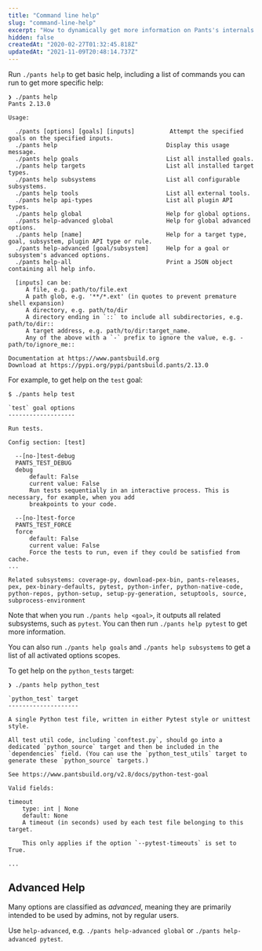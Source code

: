 ```yaml
---
title: "Command line help"
slug: "command-line-help"
excerpt: "How to dynamically get more information on Pants's internals."
hidden: false
createdAt: "2020-02-27T01:32:45.818Z"
updatedAt: "2021-11-09T20:48:14.737Z"
---
```

Run `./pants help` to get basic help, including a list of commands you can run to get more specific help:

```text Shell
❯ ./pants help
Pants 2.13.0

Usage:

  ./pants [options] [goals] [inputs]          Attempt the specified goals on the specified inputs.
  ./pants help                               Display this usage message.
  ./pants help goals                         List all installed goals.
  ./pants help targets                       List all installed target types.
  ./pants help subsystems                    List all configurable subsystems.
  ./pants help tools                         List all external tools.
  ./pants help api-types                     List all plugin API types.
  ./pants help global                        Help for global options.
  ./pants help-advanced global               Help for global advanced options.
  ./pants help [name]                        Help for a target type, goal, subsystem, plugin API type or rule.
  ./pants help-advanced [goal/subsystem]     Help for a goal or subsystem's advanced options.
  ./pants help-all                           Print a JSON object containing all help info.

  [inputs] can be:
     A file, e.g. path/to/file.ext
     A path glob, e.g. '**/*.ext' (in quotes to prevent premature shell expansion)
     A directory, e.g. path/to/dir
     A directory ending in `::` to include all subdirectories, e.g. path/to/dir::
     A target address, e.g. path/to/dir:target_name.
     Any of the above with a `-` prefix to ignore the value, e.g. -path/to/ignore_me::

Documentation at https://www.pantsbuild.org
Download at https://pypi.org/pypi/pantsbuild.pants/2.13.0
```

For example, to get help on the `test` goal:

```text Shell
$ ./pants help test

`test` goal options
-------------------

Run tests.

Config section: [test]

  --[no-]test-debug
  PANTS_TEST_DEBUG
  debug
      default: False
      current value: False
      Run tests sequentially in an interactive process. This is necessary, for example, when you add
      breakpoints to your code.

  --[no-]test-force
  PANTS_TEST_FORCE
  force
      default: False
      current value: False
      Force the tests to run, even if they could be satisfied from cache.
...

Related subsystems: coverage-py, download-pex-bin, pants-releases, pex, pex-binary-defaults, pytest, python-infer, python-native-code, python-repos, python-setup, setup-py-generation, setuptools, source, subprocess-environment
```

Note that when you run `./pants help <goal>`, it outputs all related subsystems, such as `pytest`. You can then run `./pants help pytest` to get more information.

You can also run `./pants help goals` and `./pants help subsystems` to get a list of all activated options scopes.

To get help on the `python_tests` target:

```text Shell
❯ ./pants help python_test

`python_test` target
--------------------

A single Python test file, written in either Pytest style or unittest style.

All test util code, including `conftest.py`, should go into a dedicated `python_source` target and then be included in the
`dependencies` field. (You can use the `python_test_utils` target to generate these `python_source` targets.)

See https://www.pantsbuild.org/v2.8/docs/python-test-goal

Valid fields:

timeout
    type: int | None
    default: None
    A timeout (in seconds) used by each test file belonging to this target.

    This only applies if the option `--pytest-timeouts` is set to True.

...
```

Advanced Help
-------------

Many options are classified as _advanced_, meaning they are primarily intended to be used by admins, not by regular users.  

Use `help-advanced`, e.g. `./pants help-advanced global` or `./pants help-advanced pytest`.
